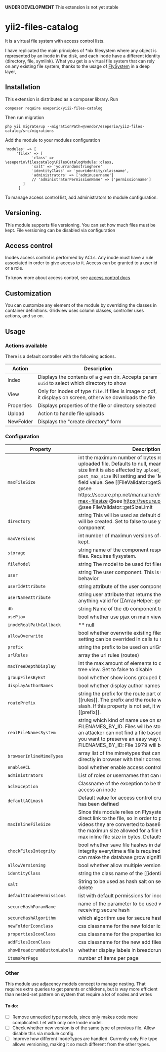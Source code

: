 
**UNDER DEVELOPMENT**
This extension is not yet stable

# yii2-files-catalog

It is a virtual file system with access control lists.

I have replicated the main principles of *nix filesystem where any object is represented
by an inode in the disk, and each inode have a different identity (directory, file, symlink).
What you get is a virtual file system that can rely on any existing file system, thanks to the usage of
[FlySystem](https://flysystem.thephpleague.com/docs/usage/filesystem-api/) in a deep layer,


## Installation

This extension is distributed as a composer library. Run
```
composer require eseperio/yii2-files-catalog
```

Then run migration
```
php yii migrate/up --migrationPath=@vendor/eseperio/yii2-files-catalog/src/migrations
```

Add the module to your modules configuration
```
'modules' => [
     'filex' => [
            'class' => \eseperio\filescatalog\FilesCatalogModule::class,
            'salt' => 'yourrandomstringhere'
            'identityClass' => 'youridentity/classname',
            'administrators' => ['adminusername']
            // 'administratorPermissionName' => ['permissionname']
        ]
      ]

```


To manage access control list, add administrators to module configuration.
## Versioning.

This module supports file versioning. You can set how much files must be kept. File versioning can be disabled via configuration

## Access control

Inodes access control is performed by ACLs. Any inode must have a rule associated in order to give access to it.
Access can be granted to a user id or a role.

To know more about access control, see [access control docs](docs/acl.md)

## Customization
You can customize any element of the module by overriding the classes in container definitions.
Gridview uses column classes, controller uses actions, and so on.


## Usage

### Actions available
There is a default controller with the following actions.


| Action | Description |
|---|---|
|Index| Displays the contents of a given dir. Accepts param `uuid` to select which directory to show|
|View| Only for inodes of type `file`. If files is image or pdf, it displays on screen, otherwise downloads the file |
|Properties| Displays properties of the file or directory selected|
|Upload| Action to handle file uploads|
|NewFolder| Displays the "create directory" form|

### Configuration

|Property|Description|Default|
|--------|-----------|-------|
|`maxFileSize`|  int the maximum number of bytes required for the uploaded file. Defaults to null, meaning no limit. Note, the size limit is also affected by `upload_max_filesize` and `post_max_size` INI setting and the 'MAX_FILE_SIZE' hidden field value. See [[FileValidator::getSizeLimit()]] for details. @see https://secure.php.net/manual/en/ini.core.php#ini.upload-max-filesize @see https://secure.php.net/post-max-size @see FileValidator::getSizeLimit|null|
|`directory`|  string This will be used as default directory where all files will be created. Set to false to use your  default storage component|'filex'|
|`maxVersions`|  int number of maximun versions of a files that can be kept.|4|
|`storage`|  string name of the component responsible of handling files. Requires flysystem.|'storage'|
|`fileModel`|  string The model to be used fot files|File::class|
|`user`|  string The user component. This is used on blameable behavior|'user'|
|`userIdAttribute`|  string attribute of the user component|'id'|
|`userNameAttribute`|  string user attribute that returns the name. Can be a anything valid for [[ArrayHelper::getValue()]]|'username'|
|`db`|  string Name of the db component to use on data handling|'db'|
|`usePjax`|  bool whether use pjax on main view|true|
|`inodeRealPathCallback`|**  null|array|\Closure Callable used to bypass current inodeRealPath calculation|null|
|`allowOverwrite`|  bool whether overwrite existing files. Remember this setting can be overrided in calls tu save|false| 
|`prefix`|  string the prefix to be used on urlGroup|'filex'|
|`urlRules`| array the url rules (routes)|'<controller:[\w\-]+>|<action:[\w\-]+>' => '<controller>|<action>'|
|`maxTreeDepthDisplay`|  int the max amount of elements to display when using a tree view. Set to false to disable|4|
|`groupFilesByExt`|  bool whether show icons grouped by extension|false|
|`displayAuthorNames`|  bool whether display author names on views|true|
|`routePrefix`|  string the prefix for the route part of every rule declared in [[rules]]. The prefix and the route will be separated with a slash. If this property is not set, it will take the value of [[prefix]].|"filesCatalog"|
|`realFileNamesSystem`|  string which kind of name use on saving files. Defaults to FILENAMES_BY_ID. Files will be stored using its own id, so an attacker can not find a file based on their public uuid. If you want to preserve an easy way to find physical FILENAMES_BY_ID: File 1979 will become prefix|1|9|7|9|1979 FILENAMES_BY_UUID: File 146d8c31-ca60-411f-b112-7dd1bc5e8e46 will become prefix|14|6d|8c|31|ca|60|41|1f|b1|12|7d|d1|bc|5e|8e|46|146d8c31-ca60-411f-b112-7dd1bc5e8e46 FILENAMES_REAL will create parent directories with the name of the parent virtual directories.|self::FILENAMES_BY_ID|
|`browserInlineMimeTypes`|  array list of the mimetypes that can be represented directly in browser with their corresponding tag||
|`enableACL`|  bool whether enable access control list|true|
|`administrators`| List of roles or usernames that can manage acl|\['admin'\]|
|`aclException`| Classname of the exception to be thrown when user can access an inode|`eseperio\filescatalog\exceptions\FilexAccessDeniedException`|
|`defaultACLmask`|Default value for access control crud mask when no one has been defined|4|
|`maxInlineFileSize`| Since this module relies on Flysystem, you can not have a direct link to the file, so in order to preview images or mp4 videos they are converted to base64. This number limits the maximun size allowed for a file to be embedded.  int max inline file size in bytes. Defaults to 10Mb|10000000|
|`checkFilesIntegrity`|  bool whether save file hashes in database and check integrity everytime a file is required.   In large filesystems it can make the database grow significantly.|true|
|`allowVersioning`|  bool whether allow multiple versions of a file.|true|
|`identityClass`| string the class name of the [[identity]] object.|null|
|`salt`|String to be used as hash salt on sensitive operations, like delete|null|
|`defaultInodePermissions`|list with default permissions for inodes|\[AccessControl::ACTION_READ\]
|`secureHashParamName`|name of the parameter to be used when sending and receiving secure hash|fxsh|
|`secureHashAlgorithm`| which algorithm use for secure hash generation| SHA3-256|
|`newFolderIconclass`|css classname for the new folder icon |'glyphicon glyphicon-folder-open';
|`propertiesIconClass`|css classname for the properties icon |glyphicon glyphicon-list-alt
|`addFilesIconClass`|css classname for the new add files icon |glyphicon glyphicon-cloud-upload|
|`showBreadcrumbButtonLabels`|whether display labels in breadcrumb buttons|false|
|`itemsPerPage`|number of items per page|40|
  




### Other

This module use adjacency models concept to manage nesting. That requires extra queries to get parents or childrens, but is way more efficient than nested-set pattern on system that require a lot of nodes and writes


#### To do:
- [ ] Remove unneeded type models, since only makes code more complicated. Let with only one Inode model.
- [ ] Check whether new version is of the same type of previous file. Allow disable this via module config.
- [ ] Improve how different InodeTypes are handled. Currently only File type allows versioning, making it so much different from the other types.
